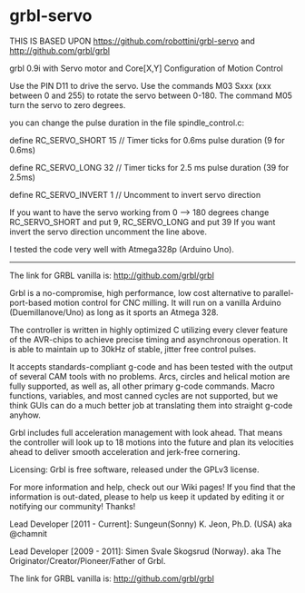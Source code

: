 # grbl-servo

THIS IS BASED UPON https://github.com/robottini/grbl-servo and http://github.com/grbl/grbl

grbl 0.9i with Servo motor and Core[X,Y] Configuration of Motion Control 

Use the PIN D11 to drive the servo. 
Use the commands M03 Sxxx (xxx between 0 and 255) to rotate the servo between 0-180.
The command M05 turn the servo to zero degrees.

you can change the pulse duration in the file spindle_control.c:

define RC_SERVO_SHORT     15       // Timer ticks for 0.6ms pulse duration  (9 for 0.6ms)

define RC_SERVO_LONG      32       // Timer ticks for 2.5 ms pulse duration  (39 for 2.5ms)     

define RC_SERVO_INVERT     1     // Uncomment to invert servo direction

If you want to have the servo working from 0 --> 180 degrees change RC_SERVO_SHORT and put 9, RC_SERVO_LONG and put 39
If you want invert the servo direction uncomment the line above.

I tested the code very well with Atmega328p (Arduino Uno).

-------------------------------------------------------------------

The link for GRBL vanilla is: http://github.com/grbl/grbl

Grbl is a no-compromise, high performance, low cost alternative to parallel-port-based motion control for CNC milling. It will run on a vanilla Arduino (Duemillanove/Uno) as long as it sports an Atmega 328.

The controller is written in highly optimized C utilizing every clever feature of the AVR-chips to achieve precise timing and asynchronous operation. It is able to maintain up to 30kHz of stable, jitter free control pulses.

It accepts standards-compliant g-code and has been tested with the output of several CAM tools with no problems. Arcs, circles and helical motion are fully supported, as well as, all other primary g-code commands. Macro functions, variables, and most canned cycles are not supported, but we think GUIs can do a much better job at translating them into straight g-code anyhow.

Grbl includes full acceleration management with look ahead. That means the controller will look up to 18 motions into the future and plan its velocities ahead to deliver smooth acceleration and jerk-free cornering.

Licensing: Grbl is free software, released under the GPLv3 license.

For more information and help, check out our Wiki pages! If you find that the information is out-dated, please to help us keep it updated by editing it or notifying our community! Thanks!

Lead Developer [2011 - Current]: Sungeun(Sonny) K. Jeon, Ph.D. (USA) aka @chamnit

Lead Developer [2009 - 2011]: Simen Svale Skogsrud (Norway). aka The Originator/Creator/Pioneer/Father of Grbl.

The link for GRBL vanilla is: http://github.com/grbl/grbl
